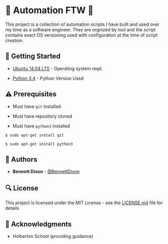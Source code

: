 # :shell: Automation FTW :shell:

This project is a collection of automation scripts I have built and used over my time as a software engineer. They are orgnized by tool and the script contains exact OS versioning used with configuration at the time of script creation.

## :running: Getting Started

* [Ubuntu 14.04 LTS](http://releases.ubuntu.com/14.04/) - Operating system reqd.

* [Python 3.4](https://www.python.org/download/releases/3.4.0/) - Python Version Used

## :warning: Prerequisites

* Must have `git` installed

* Must have repository cloned

* Must have `python3` installed

```
$ sudo apt-get install git
```

```
$ sudo apt-get install python3
```

## :blue_book: Authors
* **Bennett Dixon** - [@BennettDixon](https://github.com/BennettDixon)

## :mag: License

This project is licensed under the MIT License - see the [LICENSE.md](https://github.com/BennettDixon/automation_ftw/blob/master/LICENSE.md) file for details



## :mega: Acknowledgments

* Holberton School (providing guidance)
